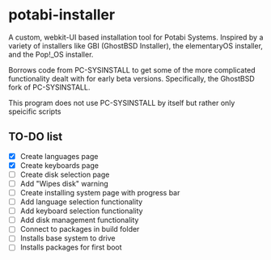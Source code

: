 # potabi-installer
A custom, webkit-UI based installation tool for Potabi Systems.
Inspired by a variety of installers like GBI (GhostBSD Installer),
the elementaryOS installer, and the Pop!_OS installer.

Borrows code from PC-SYSINSTALL to get some of the more complicated
functionality dealt with for early beta versions. Specifically, the
GhostBSD fork of PC-SYSINSTALL. 

This program does not use PC-SYSINSTALL by itself but rather only
speicific scripts

## TO-DO list
- [x] Create languages page
- [x] Create keyboards page
- [ ] Create disk selection page
- [ ] Add "Wipes disk" warning
- [ ] Create installing system page with progress bar
- [ ] Add language selection functionality
- [ ] Add keyboard selection functionality
- [ ] Add disk management functionality
- [ ] Connect to packages in build folder
- [ ] Installs base system to drive
- [ ] Installs packages for first boot